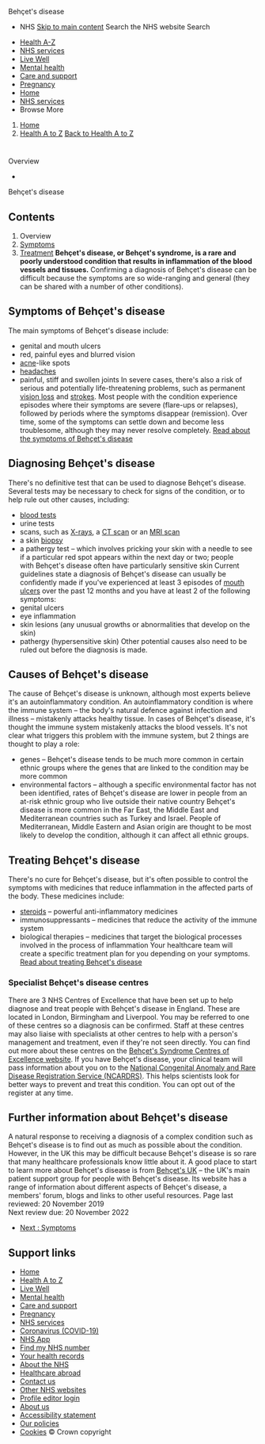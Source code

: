 
Behçet's disease
 - NHS
[Skip to main content](#maincontent)
Search the NHS website
Search
* [Health A-Z](/conditions/)
* [NHS services](/nhs-services/)
* [Live Well](/live-well/)
* [Mental health](/mental-health/)
* [Care and support](/conditions/social-care-and-support-guide/)
* [Pregnancy](/pregnancy/)
* [Home](/)
* [NHS services](/nhs-services/)
* Browse
 More
1. [Home](/)
2. [Health A to Z](/conditions/)
[Back to 
 Health A to Z](/conditions/) 
# 
Overview
 
 - 
 Behçet's disease
## Contents
1. Overview
2. [Symptoms](/conditions/behcets-disease/symptoms/)
3. [Treatment](/conditions/behcets-disease/treatment/)
**Behçet's disease, or Behçet's syndrome, is a rare and poorly understood condition that results in inflammation of the blood vessels and tissues.**
Confirming a diagnosis of Behçet's disease can be difficult because the symptoms are so wide-ranging and general (they can be shared with a number of other conditions).
## Symptoms of Behçet's disease
The main symptoms of Behçet's disease include:
* genital and mouth ulcers
* red, painful eyes and blurred vision
* [acne](/conditions/acne/)-like spots
* [headaches](/conditions/headaches/)
* painful, stiff and swollen joints
In severe cases, there's also a risk of serious and potentially life-threatening problems, such as permanent [vision loss](/conditions/vision-loss/) and [strokes](/conditions/stroke/).
Most people with the condition experience episodes where their symptoms are severe (flare-ups or relapses), followed by periods where the symptoms disappear (remission).
Over time, some of the symptoms can settle down and become less troublesome, although they may never resolve completely.
[Read about the symptoms of Behçet's disease](/conditions/behcets-disease/symptoms/)
## Diagnosing Behçet's disease
There's no definitive test that can be used to diagnose Behçet's disease.
Several tests may be necessary to check for signs of the condition, or to help rule out other causes, including:
* [blood tests](/conditions/blood-tests/)
* urine tests
* scans, such as [X-rays](/conditions/x-ray/), a [CT scan](/conditions/ct-scan/) or an [MRI scan](/conditions/mri-scan/)
* a skin [biopsy](/conditions/biopsy/)
* a pathergy test – which involves pricking your skin with a needle to see if a particular red spot appears within the next day or two; people with Behçet's disease often have particularly sensitive skin
Current guidelines state a diagnosis of Behçet's disease can usually be confidently made if you've experienced at least 3 episodes of [mouth ulcers](/conditions/mouth-ulcers/) over the past 12 months and you have at least 2 of the following symptoms:
* genital ulcers
* eye inflammation
* skin lesions (any unusual growths or abnormalities that develop on the skin)
* pathergy (hypersensitive skin)
Other potential causes also need to be ruled out before the diagnosis is made.
## Causes of Behçet's disease
The cause of Behçet's disease is unknown, although most experts believe it's an autoinflammatory condition.
An autoinflammatory condition is where the immune system – the body's natural defence against infection and illness – mistakenly attacks healthy tissue.
In cases of Behçet's disease, it's thought the immune system mistakenly attacks the blood vessels.
It's not clear what triggers this problem with the immune system, but 2 things are thought to play a role:
* genes – Behçet's disease tends to be much more common in certain ethnic groups where the genes that are linked to the condition may be more common
* environmental factors – although a specific environmental factor has not been identified, rates of Behçet's disease are lower in people from an at-risk ethnic group who live outside their native country
Behçet's disease is more common in the Far East, the Middle East and Mediterranean countries such as Turkey and Israel.
People of Mediterranean, Middle Eastern and Asian origin are thought to be most likely to develop the condition, although it can affect all ethnic groups.
## Treating Behçet's disease
There's no cure for Behçet's disease, but it's often possible to control the symptoms with medicines that reduce inflammation in the affected parts of the body.
These medicines include:
* [steroids](/conditions/steroids/) – powerful anti-inflammatory medicines
* immunosuppressants – medicines that reduce the activity of the immune system
* biological therapies – medicines that target the biological processes involved in the process of inflammation
Your healthcare team will create a specific treatment plan for you depending on your symptoms.
[Read about treating Behçet's disease](/conditions/behcets-disease/treatment/)
### Specialist Behçet's disease centres
There are 3 NHS Centres of Excellence that have been set up to help diagnose and treat people with Behçet's disease in England.
These are located in London, Birmingham and Liverpool.
You may be referred to one of these centres so a diagnosis can be confirmed. Staff at these centres may also liaise with specialists at other centres to help with a person's management and treatment, even if they're not seen directly.
You can find out more about these centres on the [Behçet's Syndrome Centres of Excellence website](http://www.behcets.nhs.uk/).
If you have Behçet's disease, your clinical team will pass information about you on to the [National Congenital Anomaly and Rare Disease Registration Service (NCARDRS)](https://www.gov.uk/government/publications/national-congenital-anomaly-and-rare-disease-registration-service-introductory-leaflet).
This helps scientists look for better ways to prevent and treat this condition. You can opt out of the register at any time.
## Further information about Behçet's disease
A natural response to receiving a diagnosis of a complex condition such as Behçet's disease is to find out as much as possible about the condition.
However, in the UK this may be difficult because Behçet's disease is so rare that many healthcare professionals know little about it.
A good place to start to learn more about Behçet's disease is from [Behçet's UK](https://behcetsuk.org/) – the UK's main patient support group for people with Behçet's disease.
Its website has a range of information about different aspects of Behçet's disease, a members' forum, blogs and links to other useful resources.
 Page last reviewed: 20 November 2019  
 Next review due: 20 November 2022
 
* [Next
:
Symptoms](/conditions/behcets-disease/symptoms/)
## Support links
* [Home](/)
* [Health A to Z](/conditions/)
* [Live Well](/live-well/)
* [Mental health](/mental-health/)
* [Care and support](/conditions/social-care-and-support-guide/)
* [Pregnancy](/pregnancy/)
* [NHS services](/nhs-services/)
* [Coronavirus (COVID-19)](/conditions/coronavirus-covid-19/)
* [NHS App](/nhs-app/)
* [Find my NHS number](/nhs-services/online-services/find-nhs-number/)
* [Your health records](/using-the-nhs/about-the-nhs/your-health-records/)
* [About the NHS](/using-the-nhs/about-the-nhs/)
* [Healthcare abroad](/using-the-nhs/healthcare-abroad/apply-for-a-free-uk-global-health-insurance-card-ghic/)
* [Contact us](/contact-us/)
* [Other NHS websites](/nhs-sites/)
* [Profile editor login](/our-policies/profile-editor-login/)
* [About us](/about-us/)
* [Accessibility statement](/accessibility-statement/)
* [Our policies](/our-policies/)
* [Cookies](/our-policies/cookies-policy/)
© Crown copyright
